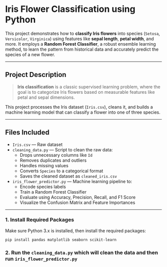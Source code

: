 # Iris Flower Classification using Python

This project demonstrates how to **classify Iris flowers** into species (`Setosa`, `Versicolor`, `Virginica`) using features like **sepal length**, **petal width**, and more. It employs a **Random Forest Classifier**, a robust ensemble learning method, to learn the pattern from historical data and accurately predict the species of a new flower.

---

## Project Description

> **Iris classification** is a classic supervised learning problem, where the goal is to categorize Iris flowers based on measurable features like petal and sepal dimensions.

This project processes the Iris dataset (`Iris.csv`), cleans it, and builds a machine learning model that can classify a flower into one of three species.

---

## Files Included

- `Iris.csv` — Raw dataset  
- `cleaning_data.py` — Script to clean the raw data:  
  - Drops unnecessary columns like `Id`  
  - Removes duplicates and outliers  
  - Handles missing values  
  - Converts `Species` to a categorical format  
  - Saves the cleaned dataset as `cleaned_iris.csv`  
- `iris_flower_predictor.py` — Machine learning pipeline to:  
  - Encode species labels  
  - Train a Random Forest Classifier  
  - Evaluate using Accuracy, Precision, Recall, and F1 Score  
  - Visualize the Confusion Matrix and Feature Importances

---

### 1. Install Required Packages

Make sure Python 3.x is installed, then install the required packages:

```bash
pip install pandas matplotlib seaborn scikit-learn
```

### 2. Run the `cleaning_data.py` which will clean the data and then run `iris_flower_predictor.py`